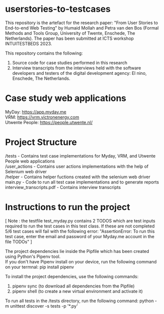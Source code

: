 # userstories-to-testcases

This repository is the artefact for the research paper: "From User Stories to End-to-end Web Testing" by
Humaid Mollah and Petra van den Bos (Formal Methods and Tools Group, University of Twente, Enschede, The Netherlands).
The paper has been submitted at ICTS workshop INTUITESTBEDS 2023.

This repository contains the following:
1. Source code for case studies performed in this research
2. Interview transcripts from the interviews held with the software developers and testers of the digital development agency: El nino, Enschede, The Netherlands.

# Case study web applications
MyDay: https://app.myday.me<br />
VRM: https://vrm.victronenergy.com<br />
Utwente People: https://people.utwente.nl/

# Project Structure

/tests -  Contains test case implementations for Myday, VRM, and Utwente People web applications <br />
/user_actions - Contains user actions implementations with the help of Selenium web driver <br />
/helper - Contains helper fuctions created with the selenium web driver <br />
main.py - Code to run all test case implementations and to generate reports <br />
interview_transcripts.pdf - Contains interview transcripts

# Instructions to run the project 

[ Note : the testfile test_myday.py contains 2 TODOS which are test inputs required to run the test cases in this test class. If these are not completed 5/6 test cases will fail with the following error: "AssertionError: To run this test case, enter the email and password of your Myday.me account in the file TODOs" ] 

The project dependencies lie inside the Pipfile which has been created using Python's Pipenv tool. <br />
If you don't have Pipenv install on your device, run the following command on your termnal: 
pip install pipenv

To install the project dependencies, use the following commands:
1. pipenv sync (to download all dependencies from the Pipfile)
2. pipenv shell (to create a new virtual environment and activate it)

To run all tests in the /tests directory, run the following command:
python -m unittest discover -s tests -p '*.py'




